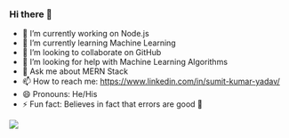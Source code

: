 ### Hi there 👋






- 🔭 I’m currently working on Node.js
- 🌱 I’m currently learning Machine Learning
- 👯 I’m looking to collaborate on GitHub
- 🤔 I’m looking for help with Machine Learning Algorithms
- 💬 Ask me about MERN Stack
- 📫 How to reach me: https://www.linkedin.com/in/sumit-kumar-yadav/
- 😄 Pronouns: He/His
- ⚡ Fun fact: Believes in fact that errors are good 🤣

<img src="https://github-readme-stats.vercel.app/api?username=sumit-kumar-yadav&&show_icons=true&title_color=ffffff&icon_color=bb2acf&text_color=daf7dc&bg_color=151515">
